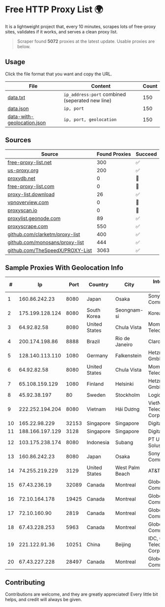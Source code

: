 
# Free HTTP Proxy List 🌍

It is a lightweight project that, every 10 minutes, scrapes lots of free-proxy sites, validates if it works, and serves a clean proxy list.


> Scraper found **5072** proxies at the latest update. Usable proxies are below.

## Usage

Click the file format that you want and copy the URL.


|File|Content|Count|
|----|-------|-----|
|[data.txt](https://raw.githubusercontent.com/themiralay/Proxy-List-World/master/data.txt)|`ip_address:port` combined (seperated new line)|150|
|[data.json](https://raw.githubusercontent.com/themiralay/Proxy-List-World/master/data.json)|`ip, port`|150|
|[data-with-geolocation.json](https://raw.githubusercontent.com/themiralay/Proxy-List-World/master/data-with-geolocation.json)|`ip, port, geolocation`|150|

## Sources

|Source|Found Proxies|Succeed|
|------|-------------|-------|
|[free-proxy-list.net](https://free-proxy-list.net)|300|✅|
|[us-proxy.org](https://www.us-proxy.org)|200|✅|
|[proxydb.net](http://proxydb.net)|0|🚫|
|[free-proxy-list.com](https://free-proxy-list.com/?page=&port=&type%5B%5D=http&type%5B%5D=https&up_time=0&search=Search)|0|🚫|
|[proxy-list.download](https://www.proxy-list.download/HTTP)|26|✅|
|[vpnoverview.com](https://vpnoverview.com/privacy/anonymous-browsing/free-proxy-servers)|0|🚫|
|[proxyscan.io](https://www.proxyscan.io)|0|🚫|
|[proxylist.geonode.com](https://proxylist.geonode.com/api/proxy-list?limit=300&page=1&sort_by=lastChecked&sort_type=desc&protocols=http,https)|89|✅|
|[proxyscrape.com](https://api.proxyscrape.com/v2/?request=displayproxies&protocol=http&timeout=10000&country=all&ssl=all&anonymity=all)|550|✅|
|[github.com/clarketm/proxy-list](https://raw.githubusercontent.com/clarketm/proxy-list/master/proxy-list-raw.txt)|400|✅|
|[github.com/monosans/proxy-list](https://raw.githubusercontent.com/monosans/proxy-list/main/proxies/http.txt)|444|✅|
|[github.com/TheSpeedX/PROXY-List](https://raw.githubusercontent.com/TheSpeedX/PROXY-List/master/http.txt)|3063|✅|


## Sample Proxies With Geolocation Info

|#|Ip|Port|Country|City|Internet Service Provider|
|-|--|----|-------|----|-------------------------|
|1|160.86.242.23|8080|Japan|Osaka|Sony Network Communications Inc|
|2|175.199.128.124|8080|South Korea|Seongnam-si|Korea Telecom|
|3|64.92.82.58|8080|United States|Chula Vista|Momentum Telecom, Inc.|
|4|200.174.198.86|8888|Brazil|Rio de Janeiro|Claro S.A|
|5|128.140.113.110|1080|Germany|Falkenstein|Hetzner Online GmbH|
|6|64.92.82.58|8080|United States|Chula Vista|Momentum Telecom, Inc.|
|7|65.108.159.129|1080|Finland|Helsinki|Hetzner Online GmbH|
|8|45.92.38.197|80|Sweden|Stockholm|LogicForge Limited|
|9|222.252.194.204|8080|Vietnam|Hải Dương|VietNam Post and Telecom Corporation|
|10|165.22.98.229|32153|Singapore|Singapore|DigitalOcean, LLC|
|11|188.166.197.129|3128|Singapore|Singapore|DigitalOcean, LLC|
|12|103.175.238.174|8080|Indonesia|Subang|PT Uliz Netmedia Solusindo|
|13|160.86.242.23|8080|Japan|Osaka|Sony Network Communications Inc|
|14|74.255.219.229|3129|United States|West Palm Beach|AT&T Corp.|
|15|67.43.236.19|32089|Canada|Montreal|GloboTech Communications|
|16|72.10.164.178|19425|Canada|Montreal|GloboTech Communications|
|17|72.10.160.90|2819|Canada|Montreal|GloboTech Communications|
|18|67.43.228.253|5963|Canada|Montreal|GloboTech Communications|
|19|221.122.91.36|10251|China|Beijing|IDC, China Telecommunications Corporation|
|20|67.43.227.228|28497|Canada|Montreal|GloboTech Communications|



## Contributing

Contributions are welcome, and they are greatly appreciated! Every
little bit helps, and credit will always be given.

